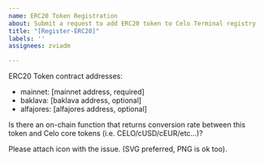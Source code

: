 ```yaml
---
name: ERC20 Token Registration
about: Submit a request to add ERC20 token to Celo Terminal registry
title: "[Register-ERC20]"
labels: ''
assignees: zviadm

---
```


ERC20 Token contract addresses:
* mainnet: [mainnet address, required]
* baklava: [baklava address, optional]
* alfajores: [alfajores address, optional]

Is there an on-chain function that returns conversion rate between this token and Celo core tokens (i.e. CELO/cUSD/cEUR/etc...)?

Please attach icon with the issue. (SVG preferred, PNG is ok too).
